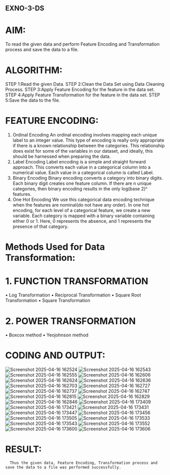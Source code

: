 ## EXNO-3-DS

# AIM:
To read the given data and perform Feature Encoding and Transformation process and save the data to a file.

# ALGORITHM:
STEP 1:Read the given Data.
STEP 2:Clean the Data Set using Data Cleaning Process.
STEP 3:Apply Feature Encoding for the feature in the data set.
STEP 4:Apply Feature Transformation for the feature in the data set.
STEP 5:Save the data to the file.

# FEATURE ENCODING:
1. Ordinal Encoding
An ordinal encoding involves mapping each unique label to an integer value. This type of encoding is really only appropriate if there is a known relationship between the categories. This relationship does exist for some of the variables in our dataset, and ideally, this should be harnessed when preparing the data.
2. Label Encoding
Label encoding is a simple and straight forward approach. This converts each value in a categorical column into a numerical value. Each value in a categorical column is called Label.
3. Binary Encoding
Binary encoding converts a category into binary digits. Each binary digit creates one feature column. If there are n unique categories, then binary encoding results in the only log(base 2)ⁿ features.
4. One Hot Encoding
We use this categorical data encoding technique when the features are nominal(do not have any order). In one hot encoding, for each level of a categorical feature, we create a new variable. Each category is mapped with a binary variable containing either 0 or 1. Here, 0 represents the absence, and 1 represents the presence of that category.

# Methods Used for Data Transformation:
  # 1. FUNCTION TRANSFORMATION
• Log Transformation
• Reciprocal Transformation
• Square Root Transformation
• Square Transformation
  # 2. POWER TRANSFORMATION
• Boxcox method
• Yeojohnson method

# CODING AND OUTPUT:
![Screenshot 2025-04-16 162524](https://github.com/user-attachments/assets/b7dc7f94-681f-4624-a265-46e9c4a76776)
![Screenshot 2025-04-16 162543](https://github.com/user-attachments/assets/2170ba3b-3a8f-4093-a7c8-1daf1b9793a0)
![Screenshot 2025-04-16 162555](https://github.com/user-attachments/assets/4617438e-0703-4ceb-83f2-8abe2c7a62b8)
![Screenshot 2025-04-16 162606](https://github.com/user-attachments/assets/50c88cb6-d5ad-46f3-aa12-f36244009069)
![Screenshot 2025-04-16 162624](https://github.com/user-attachments/assets/2d1e66ae-31aa-41f0-8793-487a7551d431)
![Screenshot 2025-04-16 162636](https://github.com/user-attachments/assets/3f9e8211-b086-47ae-928b-b54d8a571ab6)
![Screenshot 2025-04-16 162703](https://github.com/user-attachments/assets/0d3af7f2-7fbf-4ab3-bdd3-c627c60acb08)
![Screenshot 2025-04-16 162727](https://github.com/user-attachments/assets/b9a04d38-6759-4c37-8b95-33cac54f9d55)
![Screenshot 2025-04-16 162737](https://github.com/user-attachments/assets/be6b4377-465e-4ac0-a73d-5b30d5c152d0)
![Screenshot 2025-04-16 162747](https://github.com/user-attachments/assets/4d8c7db8-f1a1-4a1b-8749-8bb5fe2a71e9)
![Screenshot 2025-04-16 162815](https://github.com/user-attachments/assets/edf2a362-f758-4cce-9650-994f7bdcd92b)
![Screenshot 2025-04-16 162829](https://github.com/user-attachments/assets/32d806ce-a6e8-4087-8789-847a063d86c9)
![Screenshot 2025-04-16 162846](https://github.com/user-attachments/assets/ddf11b3c-5257-4130-9c0c-73f84cdf0a4e)
![Screenshot 2025-04-16 173409](https://github.com/user-attachments/assets/ce1510c6-216f-4cfc-9e4c-8fbb0b71b866)
![Screenshot 2025-04-16 173421](https://github.com/user-attachments/assets/d313c309-758e-447f-a299-abc84069a313)
![Screenshot 2025-04-16 173431](https://github.com/user-attachments/assets/c27d722a-f1b8-410f-b503-bc1e3e5f3a7e)
![Screenshot 2025-04-16 173447](https://github.com/user-attachments/assets/722b5f81-543c-4f7c-a4c5-1fe6f9dde813)
![Screenshot 2025-04-16 173456](https://github.com/user-attachments/assets/0b2d705d-9245-49ea-a7cd-58bd1e4c7b5b)
![Screenshot 2025-04-16 173505](https://github.com/user-attachments/assets/547c7e3a-e9da-4003-bfbe-ab4407dd61b8)
![Screenshot 2025-04-16 173533](https://github.com/user-attachments/assets/1bac1b21-5da3-4734-8040-2977a795ff6d)
![Screenshot 2025-04-16 173543](https://github.com/user-attachments/assets/439d29d4-d75a-48c0-9b82-928bf9fcedb8)
![Screenshot 2025-04-16 173552](https://github.com/user-attachments/assets/bfc19ae2-1a15-45bf-9360-15014375c075)
![Screenshot 2025-04-16 173600](https://github.com/user-attachments/assets/ee402821-059c-4245-8cc8-a46912b61469)
![Screenshot 2025-04-16 173606](https://github.com/user-attachments/assets/45a63eb6-cd03-43ea-9990-405a666fe837)






# RESULT:
      Thus the given data, Feature Encoding, Transformation process and save the data to a file was performed successfully.

       
